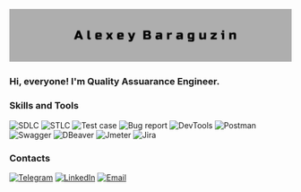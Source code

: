 ![Header](https://github.com/AlexeyBaraguzin/AlexeyBaraguzin/blob/main/assets/head_banner_2.png)

### Hi, everyone! I'm Quality Assuarance Engineer.

### Skills and Tools

![SDLC](https://img.shields.io/badge/SDLC-black?style=for-the-badge)
![STLC](https://img.shields.io/badge/STLC-black?style=for-the-badge)
![Test case](https://img.shields.io/badge/test_case-black?style=for-the-badge)
![Bug report](https://img.shields.io/badge/Bug_report-black?style=for-the-badge)
![DevTools](https://img.shields.io/badge/DevTools-black?style=for-the-badge&logo=googlechrom)
![Postman](https://img.shields.io/badge/Postman-black?style=for-the-badge&logo=postma)
![Swagger](https://img.shields.io/badge/Swagger-black?style=for-the-badge&logo=swagge)
![DBeaver](https://img.shields.io/badge/DBeaver-black?style=for-the-badge&logo=DBeaver)
![Jmeter](https://img.shields.io/badge/jmeter-black?style=for-the-badge&logo=jmete)
![Jira](https://img.shields.io/badge/JIRA-black?style=for-the-badge&logo=JIR&logoColor=blue)

### Contacts

[![Telegram](https://img.shields.io/badge/-Telegram-090909?style=for-the-badge)](https://t.me/baraguzin_a_v)
[![LinkedIn](https://img.shields.io/badge/-LinkedIn-090909?style=for-the-badge)](https://www.linkedin.com/in/baraguzin/)
[![Email](https://img.shields.io/badge/-Email-090909?style=for-the-badge&logo=mail&logoColor=4F7DB3)](mailto:a.v.baraguzin@gmail.com)
